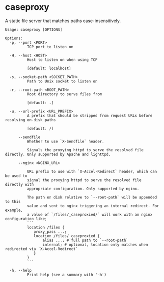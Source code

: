 # caseproxy
A static file server that matches paths case-insensitively.

```
Usage: caseproxy [OPTIONS]

Options:
  -p, --port <PORT>
          TCP port to listen on

  -H, --host <HOST>
          Host to listen on when using TCP
          
          [default: localhost]

  -s, --socket-path <SOCKET_PATH>
          Path to Unix socket to listen on

  -r, --root-path <ROOT_PATH>
          Root directory to serve files from
          
          [default: .]

  -u, --url-prefix <URL_PREFIX>
          A prefix that should be stripped from request URLs before resolving on-disk paths
          
          [default: /]

      --sendfile
          Whether to use `X-Sendfile` header.
          
          Signals the proxying httpd to serve the resolved file directly. Only supported by Apache and lighttpd.

      --nginx <NGINX_URL>
          
          URL prefix to use with `X-Accel-Redirect` header, which can be used to
          signal the proxying httpd to serve the resolved file directly with
          appropriate configuration. Only supported by nginx.
          
          The path on disk relative to `--root-path` will be appended to this
          value and sent to nginx triggering an internal redirect. For example,
          a value of `/files/_caseproxied/` will work with an nginx configuration like;
          ```
          location /files {
             proxy_pass ...;
             location /files/_caseproxied {
                 alias ...; # full path to `--root-path`
                 internal; # optional, location only matches when redirected via `X-Accel-Redirect`
             }
          }
          ```

  -h, --help
          Print help (see a summary with '-h')
```
